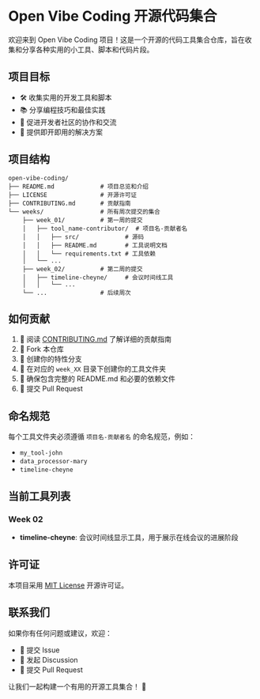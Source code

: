 # Open Vibe Coding 开源代码集合

欢迎来到 Open Vibe Coding 项目！这是一个开源的代码工具集合仓库，旨在收集和分享各种实用的小工具、脚本和代码片段。

## 项目目标

- 🛠️ 收集实用的开发工具和脚本
- 📚 分享编程技巧和最佳实践
- 🤝 促进开发者社区的协作和交流
- 🎯 提供即开即用的解决方案

## 项目结构

```
open-vibe-coding/
├── README.md             # 项目总览和介绍
├── LICENSE               # 开源许可证
├── CONTRIBUTING.md       # 贡献指南
└── weeks/                # 所有周次提交的集合
    ├── week_01/          # 第一周的提交
    │   ├── tool_name-contributor/  # 项目名-贡献者名
    │   │   ├── src/             # 源码
    │   │   ├── README.md        # 工具说明文档
    │   │   └── requirements.txt # 工具依赖
    │   └── ...
    ├── week_02/          # 第二周的提交
    │   ├── timeline-cheyne/     # 会议时间线工具
    │   │   └── ...
    └── ...               # 后续周次
```

## 如何贡献

1. 📖 阅读 [CONTRIBUTING.md](CONTRIBUTING.md) 了解详细的贡献指南
2. 🍴 Fork 本仓库
3. 🌿 创建你的特性分支
4. 📁 在对应的 `week_XX` 目录下创建你的工具文件夹
5. 📝 确保包含完整的 README.md 和必要的依赖文件
6. 🚀 提交 Pull Request

## 命名规范

每个工具文件夹必须遵循 `项目名-贡献者名` 的命名规范，例如：
- `my_tool-john`
- `data_processor-mary`
- `timeline-cheyne`

## 当前工具列表

### Week 02
- **timeline-cheyne**: 会议时间线显示工具，用于展示在线会议的进展阶段

## 许可证

本项目采用 [MIT License](LICENSE) 开源许可证。

## 联系我们

如果你有任何问题或建议，欢迎：
- 📧 提交 Issue
- 💬 发起 Discussion
- 🔄 提交 Pull Request

让我们一起构建一个有用的开源工具集合！ 🎉
